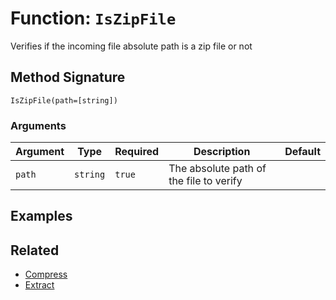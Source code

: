 [comment]: # (Note: This documentation is generated dynamically in the build process.  To modify the contents, change the javadoc on the _invoke method of the BIF class)

# Function: `IsZipFile`

Verifies if the incoming file absolute path is a zip file or not

## Method Signature

```
IsZipFile(path=[string])
```

### Arguments


| Argument | Type | Required | Description | Default |
|----------|------|----------|-------------|---------|
| `path` | `string` | `true` | The absolute path of the file to verify |  |

## Examples



## Related

  * [Compress](./Compress.md)
  * [Extract](./Extract.md)
